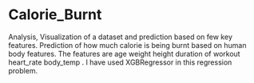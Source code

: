 # Calorie_Burnt
Analysis, Visualization of a dataset and prediction based on few key features.
Prediction of how much calorie is being burnt based on human body features.
The features are age weight height duration of workout heart_rate body_temp .
I have used XGBRegressor in this regression problem.
